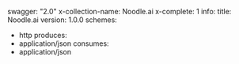 swagger: "2.0"
x-collection-name: Noodle.ai
x-complete: 1
info:
  title: Noodle.ai
  version: 1.0.0
schemes:
- http
produces:
- application/json
consumes:
- application/json